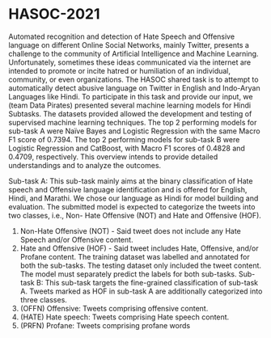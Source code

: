 # HASOC-2021
Automated recognition and detection of Hate Speech and Offensive language on different Online Social Networks, mainly Twitter, presents a challenge to the community of Artificial Intelligence and Machine Learning. Unfortunately, sometimes these ideas communicated via the internet are intended to promote or incite hatred or humiliation of an individual, community, or even organizations. The HASOC shared task is to attempt to automatically detect abusive language on Twitter in English and Indo-Aryan Languages like Hindi. To participate in this task and provide our input, we (team Data Pirates) presented several machine learning models for Hindi Subtasks. The datasets provided allowed the development and testing of supervised machine learning techniques. The top 2 performing models for sub-task A were Naïve Bayes and Logistic Regression with the same Macro F1 score of 0.7394. The top 2 performing models for sub-task B were Logistic Regression and CatBoost, with Macro F1 scores of 0.4828 and 0.4709, respectively. This overview intends to provide detailed understandings and to analyze the outcomes.

Sub-task A: This sub-task mainly aims at the binary classification of Hate speech and Offensive language identification and is offered for English, Hindi, and Marathi. We chose our language as Hindi for model building and evaluation. The submitted model is expected to categorize the tweets into two classes, i.e., Non- Hate Offensive (NOT) and Hate and Offensive (HOF).
1.	Non-Hate Offensive (NOT) - Said tweet does not include any Hate Speech and/or Offensive content.
2.	Hate and Offensive (HOF) - Said tweet includes Hate, Offensive, and/or Profane content.
The training dataset was labelled and annotated for both the sub-tasks. The testing dataset only included the tweet content. The model must separately predict the labels for both sub-tasks.
Sub-task B: This sub-task targets the fine-grained classification of sub-task A. Tweets marked as HOF in sub-task A are additionally categorized into three classes.
1.	(OFFN) Offensive: Tweets comprising offensive content.
2.	(HATE) Hate speech: Tweets comprising Hate speech content.
3.	(PRFN) Profane: Tweets comprising profane words


